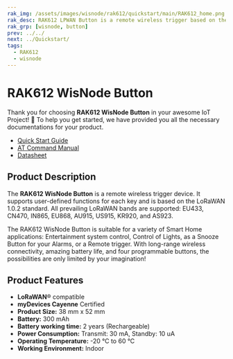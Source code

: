```yaml
---
rak_img: /assets/images/wisnode/rak612/quickstart/main/RAK612_home.png
rak_desc: RAK612 LPWAN Button is a remote wireless trigger based on the LoRaWAN protocol. It offers long-range wireless connectivity, long battery life, and four programmable buttons, making it suitable for several Smart Home applications.
rak_grp: [wisnode, button]
prev: ../../
next: ../Quickstart/
tags:
  - RAK612
  - wisnode
---
```


# RAK612 WisNode Button

Thank you for choosing **RAK612  WisNode Button** in your awesome IoT Project! 🎉 To help you get started, we have provided you all the necessary documentations for your product.

* [Quick Start Guide](../Quickstart/)
* [AT Command Manual](../AT-Command-Manual/)
* [Datasheet](../Datasheet/)

<!-- <rk-img
  src="/assets/images/wisnode/rak612/quickstart/main/RAK612.svg"
  width="60%"
  figure-number="1"
  caption="RAK612 WisNode Button"
/> -->

## Product Description

The **RAK612 WisNode Button** is a remote wireless trigger device. It supports user-defined functions for each key and is based on the LoRaWAN 1.0.2 standard. All prevailing LoRaWAN bands are supported: EU433, CN470, IN865, EU868, AU915, US915, KR920, and AS923.

The RAK612 WisNode Button is suitable for a variety of Smart Home applications: Entertainment system control, Control of Lights, as a Snooze Button for your Alarms, or a Remote trigger. With long-range wireless connectivity, amazing battery life, and four programmable buttons, the possibilities are only limited by your imagination!

<!-- <rk-btn
  src="/Product-Categories/WisNode/RAK612/Quickstart/"
  label="Get Started with RAK612 WisNode Button"
/> -->

## Product Features

- **LoRaWAN**® compatible
- **myDevices Cayenne** Certified
- **Product Size:** 38&nbsp;mm x 52&nbsp;mm
- **Battery:** 300&nbsp;mAh
- **Battery working time:** 2 years (Rechargeable)
- **Power Consumption:** Transmit: 30&nbsp;mA, Standby: 10&nbsp;uA
- **Operating Temperature:** -20&nbsp;°C to 60&nbsp;°C
- **Working Environment:** Indoor
